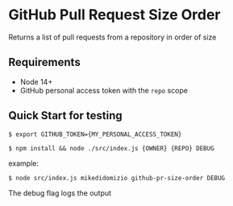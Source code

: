 # GitHub Pull Request Size Order

Returns a list of pull requests from a repository in order of size

## Requirements

- Node 14+
- GitHub personal access token with the `repo` scope

## Quick Start for testing

`$ export GITHUB_TOKEN={MY_PERSONAL_ACCESS_TOKEN}`

`$ npm install && node ./src/index.js {OWNER} {REPO} DEBUG`

example:

`$ node src/index.js mikedidomizio github-pr-size-order DEBUG`

The debug flag logs the output